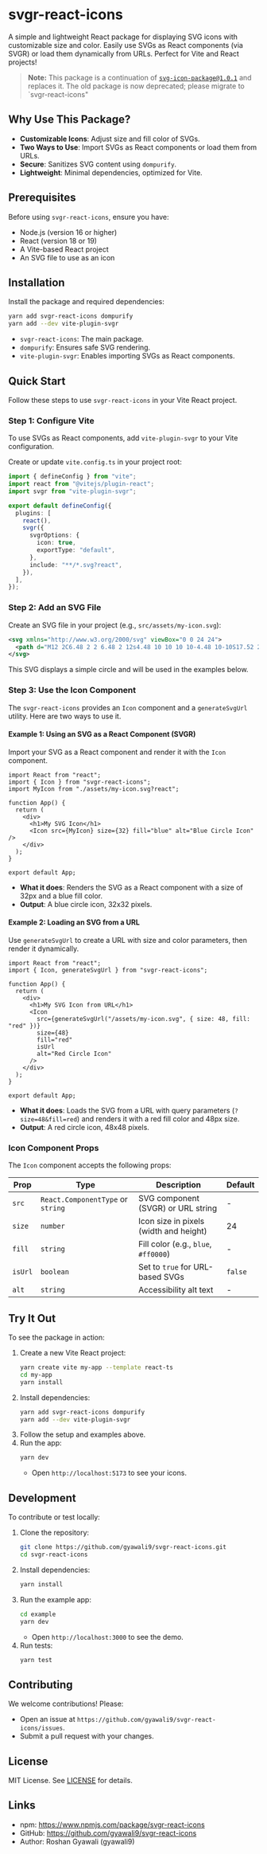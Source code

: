 # svgr-react-icons

A simple and lightweight React package for displaying SVG icons with customizable size and color. Easily use SVGs as React components (via SVGR) or load them dynamically from URLs. Perfect for Vite and React projects!

> **Note:** This package is a continuation of [`svg-icon-package@1.0.1`](https://www.npmjs.com/package/svg-icon-package) and replaces it. The old package is now deprecated; please migrate to `svgr-react-icons"

## Why Use This Package?

- **Customizable Icons**: Adjust size and fill color of SVGs.
- **Two Ways to Use**: Import SVGs as React components or load them from URLs.
- **Secure**: Sanitizes SVG content using `dompurify`.
- **Lightweight**: Minimal dependencies, optimized for Vite.

## Prerequisites

Before using `svgr-react-icons`, ensure you have:

- Node.js (version 16 or higher)
- React (version 18 or 19)
- A Vite-based React project
- An SVG file to use as an icon

## Installation

Install the package and required dependencies:

```bash
yarn add svgr-react-icons dompurify
yarn add --dev vite-plugin-svgr
```

- `svgr-react-icons`: The main package.
- `dompurify`: Ensures safe SVG rendering.
- `vite-plugin-svgr`: Enables importing SVGs as React components.

## Quick Start

Follow these steps to use `svgr-react-icons` in your Vite React project.

### Step 1: Configure Vite

To use SVGs as React components, add `vite-plugin-svgr` to your Vite configuration.

Create or update `vite.config.ts` in your project root:

```ts
import { defineConfig } from "vite";
import react from "@vitejs/plugin-react";
import svgr from "vite-plugin-svgr";

export default defineConfig({
  plugins: [
    react(),
    svgr({
      svgrOptions: {
        icon: true,
        exportType: "default",
      },
      include: "**/*.svg?react",
    }),
  ],
});
```

### Step 2: Add an SVG File

Create an SVG file in your project (e.g., `src/assets/my-icon.svg`):

```xml
<svg xmlns="http://www.w3.org/2000/svg" viewBox="0 0 24 24">
  <path d="M12 2C6.48 2 2 6.48 2 12s4.48 10 10 10 10-4.48 10-10S17.52 2 12 2zm0 18c-4.41 0-8-3.59-8-8s3.59-8 8-8 8 3.59 8 8-3.59 8-8 8z"/>
</svg>
```

This SVG displays a simple circle and will be used in the examples below.

### Step 3: Use the Icon Component

The `svgr-react-icons` provides an `Icon` component and a `generateSvgUrl` utility. Here are two ways to use it.

#### Example 1: Using an SVG as a React Component (SVGR)

Import your SVG as a React component and render it with the `Icon` component.

```tsx
import React from "react";
import { Icon } from "svgr-react-icons";
import MyIcon from "./assets/my-icon.svg?react";

function App() {
  return (
    <div>
      <h1>My SVG Icon</h1>
      <Icon src={MyIcon} size={32} fill="blue" alt="Blue Circle Icon" />
    </div>
  );
}

export default App;
```

- **What it does**: Renders the SVG as a React component with a size of 32px and a blue fill color.
- **Output**: A blue circle icon, 32x32 pixels.

#### Example 2: Loading an SVG from a URL

Use `generateSvgUrl` to create a URL with size and color parameters, then render it dynamically.

```tsx
import React from "react";
import { Icon, generateSvgUrl } from "svgr-react-icons";

function App() {
  return (
    <div>
      <h1>My SVG Icon from URL</h1>
      <Icon
        src={generateSvgUrl("/assets/my-icon.svg", { size: 48, fill: "red" })}
        size={48}
        fill="red"
        isUrl
        alt="Red Circle Icon"
      />
    </div>
  );
}

export default App;
```

- **What it does**: Loads the SVG from a URL with query parameters (`?size=48&fill=red`) and renders it with a red fill color and 48px size.
- **Output**: A red circle icon, 48x48 pixels.

### Icon Component Props

The `Icon` component accepts the following props:

| Prop    | Type                              | Description                            | Default |
| ------- | --------------------------------- | -------------------------------------- | ------- |
| `src`   | `React.ComponentType` or `string` | SVG component (SVGR) or URL string     | -       |
| `size`  | `number`                          | Icon size in pixels (width and height) | 24      |
| `fill`  | `string`                          | Fill color (e.g., `blue`, `#ff0000`)   | -       |
| `isUrl` | `boolean`                         | Set to `true` for URL-based SVGs       | `false` |
| `alt`   | `string`                          | Accessibility alt text                 | -       |

## Try It Out

To see the package in action:

1. Create a new Vite React project:
   ```bash
   yarn create vite my-app --template react-ts
   cd my-app
   yarn install
   ```
2. Install dependencies:
   ```bash
   yarn add svgr-react-icons dompurify
   yarn add --dev vite-plugin-svgr
   ```
3. Follow the setup and examples above.
4. Run the app:
   ```bash
   yarn dev
   ```
   - Open `http://localhost:5173` to see your icons.

## Development

To contribute or test locally:

1. Clone the repository:
   ```bash
   git clone https://github.com/gyawali9/svgr-react-icons.git
   cd svgr-react-icons
   ```
2. Install dependencies:
   ```bash
   yarn install
   ```
3. Run the example app:
   ```bash
   cd example
   yarn dev
   ```
   - Open `http://localhost:3000` to see the demo.
4. Run tests:
   ```bash
   yarn test
   ```

## Contributing

We welcome contributions! Please:

- Open an issue at `https://github.com/gyawali9/svgr-react-icons/issues`.
- Submit a pull request with your changes.

## License

MIT License. See [LICENSE](LICENSE) for details.

## Links

- npm: https://www.npmjs.com/package/svgr-react-icons
- GitHub: https://github.com/gyawali9/svgr-react-icons
- Author: Roshan Gyawali (gyawali9)
